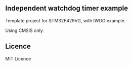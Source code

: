 ## Independent watchdog timer example
Template project for STM32F429VG, with IWDG example.


Using CMSIS only.

## Licence
MIT Licence

